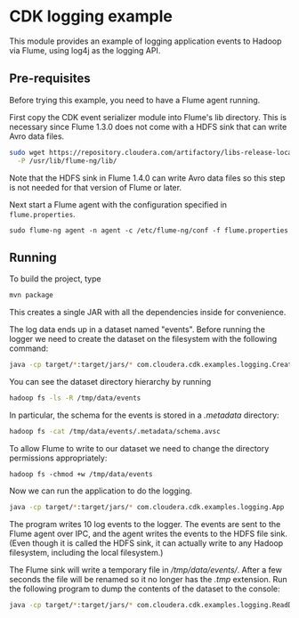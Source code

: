 CDK logging example
=========================

This module provides an example of logging application events to Hadoop via Flume, using
log4j as the logging API.

## Pre-requisites

Before trying this example, you need to have a Flume agent running.

First copy the CDK event serializer module into Flume's lib directory. This is necessary
since Flume 1.3.0 does not come with a HDFS sink that can write Avro data files.

```bash
sudo wget https://repository.cloudera.com/artifactory/libs-release-local/com/cloudera/cdk/cdk-flume-avro-event-serializer/0.4.0/cdk-flume-avro-event-serializer-0.4.0.jar \
  -P /usr/lib/flume-ng/lib/
```

Note that the HDFS sink in Flume 1.4.0 can write Avro data files so this step is not
needed for that version of Flume or later.

Next start a Flume agent with the configuration specified in `flume.properties`.

```
sudo flume-ng agent -n agent -c /etc/flume-ng/conf -f flume.properties
```

## Running

To build the project, type

```bash
mvn package
```

This creates a single JAR with all the dependencies inside for convenience.

The log data ends up in a dataset named "events". Before running the logger we need
to create the dataset on the filesystem with the following command:

```bash
java -cp target/*:target/jars/* com.cloudera.cdk.examples.logging.CreateDataset
```

You can see the dataset directory hierarchy by running

```bash
hadoop fs -ls -R /tmp/data/events
```

In particular, the schema for the events is stored in a _.metadata_ directory:

```bash
hadoop fs -cat /tmp/data/events/.metadata/schema.avsc
```

To allow Flume to write to our dataset we need to change the directory
permissions appropriately:

```
hadoop fs -chmod +w /tmp/data/events
```

Now we can run the application to do the logging.

```bash
java -cp target/*:target/jars/* com.cloudera.cdk.examples.logging.App
```

The program writes 10 log events to the logger. The events are sent to the Flume agent
over IPC, and the agent writes the events to the HDFS file sink. (Even though it is
called the HDFS sink, it can actually write to any Hadoop filesystem,
including the local filesystem.)

The Flume sink will write a temporary file in _/tmp/data/events/_. After a few seconds
the file will be renamed so it no longer has the _.tmp_ extension. Run the following
program to dump the contents of the dataset to the console:

```bash
java -cp target/*:target/jars/* com.cloudera.cdk.examples.logging.ReadDataset
```

